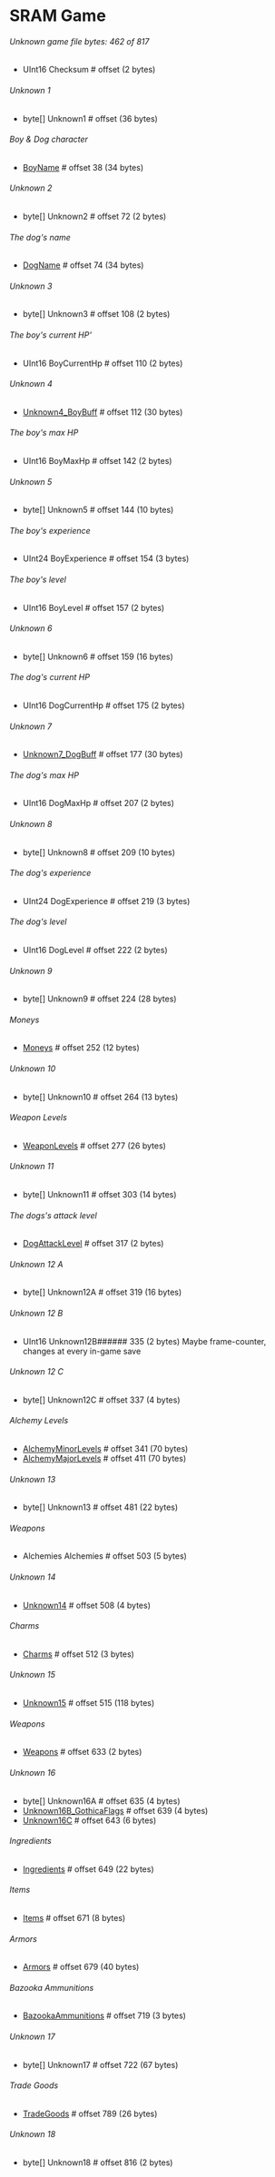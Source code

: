 ﻿# SRAM Game

###### Unknown game file bytes: 462 of 817
* UInt16 Checksum # offset (2 bytes)

###### Unknown 1
* byte[] Unknown1 # offset (36 bytes)

###### Boy & Dog character
* [BoyName](CharacterName.md) # offset 38 (34 bytes) 

###### Unknown 2
* byte[] Unknown2 # offset 72 (2 bytes)

###### The dog's name
* [DogName](CharacterName.md) # offset 74 (34 bytes) 

###### Unknown 3
* byte[] Unknown3 # offset 108 (2 bytes)

###### The boy's current HP'
* UInt16 BoyCurrentHp # offset 110 (2 bytes)

###### Unknown 4
* [Unknown4_BoyBuff](CharacterBuff.md) # offset 112 (30 bytes)

###### The boy's max HP
* UInt16 BoyMaxHp # offset 142 (2 bytes)

###### Unknown 5
* byte[] Unknown5 # offset 144 (10 bytes)

###### The boy's experience
* UInt24 BoyExperience # offset 154 (3 bytes)

###### The boy's level
* UInt16 BoyLevel # offset 157 (2 bytes)

###### Unknown 6
* byte[] Unknown6 # offset 159 (16 bytes)

###### The dog's current HP
* UInt16 DogCurrentHp # offset 175 (2 bytes)

###### Unknown 7
* [Unknown7_DogBuff](CharacterBuff.md) # offset 177 (30 bytes)

###### The dog's max HP
* UInt16 DogMaxHp # offset 207 (2 bytes)

###### Unknown 8
* byte[] Unknown8 # offset 209 (10 bytes)

###### The dog's experience
* UInt24 DogExperience # offset 219 (3 bytes)

###### The dog's level
* UInt16 DogLevel # offset 222 (2 bytes)

###### Unknown 9
* byte[] Unknown9 # offset 224 (28 bytes)

###### Moneys
* [Moneys](Moneys.md) # offset 252 (12 bytes)

###### Unknown 10
* byte[] Unknown10 # offset 264 (13 bytes)

###### Weapon Levels
* [WeaponLevels](WeaponLevels.md) # offset 277 (26 bytes)

###### Unknown 11
* byte[] Unknown11 # offset 303 (14 bytes)

###### The dogs's attack level
* [DogAttackLevel](WeaponLevel.md) # offset 317 (2 bytes)

###### Unknown 12 A
* byte[] Unknown12A # offset 319 (16 bytes)

###### Unknown 12 B
* UInt16 Unknown12B###### 335 (2 bytes) Maybe frame-counter, changes at every in-game save

###### Unknown 12 C
* byte[] Unknown12C # offset 337 (4 bytes)

###### Alchemy Levels
* [AlchemyMinorLevels](AlchemyLevels.md) # offset 341 (70 bytes)
* [AlchemyMajorLevels](AlchemyLevels.md) # offset 411 (70 bytes)

###### Unknown 13
* byte[] Unknown13 # offset 481 (22 bytes)

###### Weapons
* Alchemies Alchemies # offset 503 (5 bytes)

###### Unknown 14
* [Unknown14](Enums/Unknown14_AntiquaFlags.md) # offset 508 (4 bytes) 

###### Charms
* [Charms](Enums/Charm.md) # offset 512 (3 bytes)

###### Unknown 15
* [Unknown15](Unknown15.md) # offset 515 (118 bytes)

###### Weapons
* [Weapons](Weapons.md) # offset 633 (2 bytes)

###### Unknown 16
* byte[] Unknown16A # offset 635 (4 bytes) 
* [Unknown16B_GothicaFlags](Enums/Unknown16_GothicaFlags.md) # offset 639 (4 bytes)
* [Unknown16C](Unknown16C.md) # offset 643 (6 bytes) 

###### Ingredients
* [Ingredients](Ingredients.md) # offset 649 (22 bytes)

###### Items
* [Items](Items.md) # offset 671 (8 bytes)

###### Armors
* [Armors](Armors.md) # offset 679 (40 bytes)

###### Bazooka Ammunitions
* [BazookaAmmunitions](BazookaAmmunitions.md) # offset 719 (3 bytes)

###### Unknown 17
* byte[] Unknown17 # offset 722 (67 bytes)

###### Trade Goods
* [TradeGoods](TradeGoods.md) # offset 789 (26 bytes)

###### Unknown 18
* byte[] Unknown18 # offset 816 (2 bytes)

